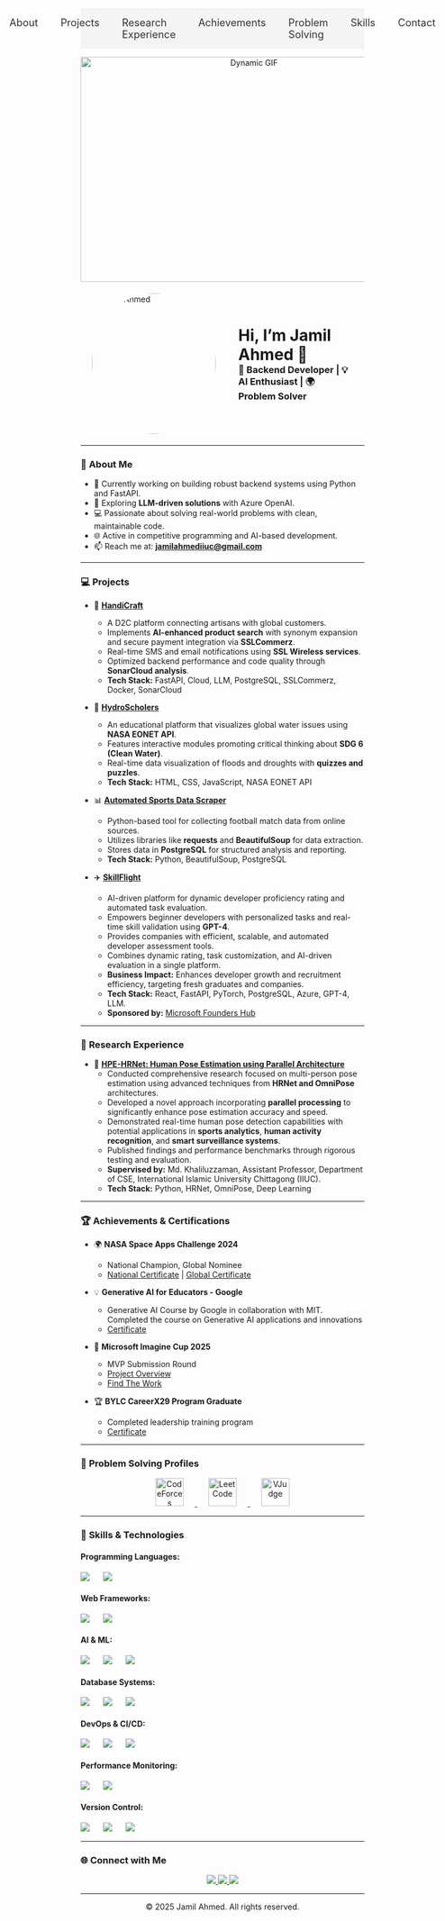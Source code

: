 <!-- NAVBAR SECTION -->
<nav style="display: flex; justify-content: center; background-color: #f4f4f4; padding: 15px; position: sticky; top: 0; z-index: 1000;">
  <a href="#About Me" style="margin: 0 20px; text-decoration: none; font-size: 18px; color: #333;">About</a>
  <a href="#Projects" style="margin: 0 20px; text-decoration: none; font-size: 18px; color: #333;">Projects</a>
  <a href="#Research Experience" style="margin: 0 20px; text-decoration: none; font-size: 18px; color: #333;">Research Experience</a>
  <a href="#Achievements & Certifications" style="margin: 0 20px; text-decoration: none; font-size: 18px; color: #333;">Achievements</a>
  <a href="#Problem Solving Profiles" style="margin: 0 20px; text-decoration: none; font-size: 18px; color: #333;">Problem Solving</a>
  <a href="#Skills & Technologies" style="margin: 0 20px; text-decoration: none; font-size: 18px; color: #333;">Skills</a>
  <a href="#Connect with Me" style="margin: 0 20px; text-decoration: none; font-size: 18px; color: #333;">Contact</a>
</nav>

<!-- DYNAMIC GIF -->
<p align="center">
  <img src="https://media0.giphy.com/media/v1.Y2lkPTc5MGI3NjExOWs3NDNhZ3VrbG9mYmxrZnpqZ2pjeHF6d2ZwZWZtdWkxOGJpdGJlMiZlcD12MV9pbnRlcm5hbF9naWZfYnlfaWQmY3Q9Zw/93UOscPyDH8cdRfSaT/giphy.gif" alt="Dynamic GIF" width="600" height="400">
</p>

<!-- HEADER SECTION -->
<div style="display: flex; align-items: center; justify-content: left; margin: 20px;">
  <div>
    <img src="https://i.imgur.com/WoSZQkn.png" alt="Jamil Ahmed" width="220" height="250" style="border-radius: 50%; margin-right: 20px;">
  </div>
  <div>
    <h1 style="margin: 0; padding-left: 20px;">Hi, I’m Jamil Ahmed 👋</h1>
    <h3 style="margin: 0; padding-left: 20px;">🚀 Backend Developer | 💡 AI Enthusiast | 🌍 Problem Solver</h3>
  </div>
</div>

<!-- SECTION PLACEHOLDERS -->
<section id="about"></section>
<section id="projects"></section>
<section id="research"></section>
<section id="achievements"></section>
<section id="problem-solving"></section>
<section id="skills"></section>
<section id="contact"></section>

<script>
// Smooth scroll functionality for navbar links
document.querySelectorAll('nav a').forEach(anchor => {
  anchor.addEventListener('click', function(e) {
    e.preventDefault();
    const target = document.querySelector(this.getAttribute('href'));
    if (target) {
      target.scrollIntoView({ behavior: 'smooth', block: 'start' });
    }
  });
});
</script>



---

### 🌟 **About Me**
- 🔭 Currently working on building robust backend systems using Python and FastAPI.  
- 🌱 Exploring **LLM-driven solutions** with Azure OpenAI.  
- 💻 Passionate about solving real-world problems with clean, maintainable code.  
- 🌐 Active in competitive programming and AI-based development.  
- 📫 Reach me at: **jamilahmediiuc@gmail.com**  

---
### 💻 **Projects**

- 🚀 **[HandiCraft](https://github.com/Learnathon-By-Geeky-Solutions/momentum)**  
  - A D2C platform connecting artisans with global customers.  
  - Implements **AI-enhanced product search** with synonym expansion and secure payment integration via **SSLCommerz**.  
  - Real-time SMS and email notifications using **SSL Wireless services**.  
  - Optimized backend performance and code quality through **SonarCloud analysis**.  
  - **Tech Stack:** FastAPI, Cloud, LLM, PostgreSQL, SSLCommerz, Docker, SonarCloud
 
     

- 🌊 **[HydroScholers](https://github.com/JamilAhmed00/HydroScholers)**  
  - An educational platform that visualizes global water issues using **NASA EONET API**.  
  - Features interactive modules promoting critical thinking about **SDG 6 (Clean Water)**.  
  - Real-time data visualization of floods and droughts with **quizzes and puzzles**.  
  - **Tech Stack:** HTML, CSS, JavaScript, NASA EONET API
 
    

- 📊 **[Automated Sports Data Scraper](https://github.com/JamilAhmed00/Web_Scrap_Field_World_Final_Project)**  
  - Python-based tool for collecting football match data from online sources.  
  - Utilizes libraries like **requests** and **BeautifulSoup** for data extraction.  
  - Stores data in **PostgreSQL** for structured analysis and reporting.  
  - **Tech Stack:** Python, BeautifulSoup, PostgreSQL

    

- ✈️ **[SkillFlight](https://github.com/SkillFlight)**  
  - AI-driven platform for dynamic developer proficiency rating and automated task evaluation.  
  - Empowers beginner developers with personalized tasks and real-time skill validation using **GPT-4**.  
  - Provides companies with efficient, scalable, and automated developer assessment tools.  
  - Combines dynamic rating, task customization, and AI-driven evaluation in a single platform.  
  - **Business Impact:** Enhances developer growth and recruitment efficiency, targeting fresh graduates and companies.  
  - **Tech Stack:** React, FastAPI, PyTorch, PostgreSQL, Azure, GPT-4, LLM.  
  - **Sponsored by:** [Microsoft Founders Hub](https://www.microsoft.com/startups/founders-hub)  


---

### 🔬 **Research Experience**

- 🧠 **[HPE-HRNet: Human Pose Estimation using Parallel Architecture](https://github.com/JamilAhmed00/HPE-HRNet)**  
  - Conducted comprehensive research focused on multi-person pose estimation using advanced techniques from **HRNet and OmniPose** architectures.  
  - Developed a novel approach incorporating **parallel processing** to significantly enhance pose estimation accuracy and speed.  
  - Demonstrated real-time human pose detection capabilities with potential applications in **sports analytics**, **human activity recognition**, and **smart surveillance systems**.  
  - Published findings and performance benchmarks through rigorous testing and evaluation.  
  - **Supervised by:** Md. Khaliluzzaman, Assistant Professor, Department of CSE, International Islamic University Chittagong (IIUC).  
  - **Tech Stack:** Python, HRNet, OmniPose, Deep Learning  


---

### 🏆 **Achievements & Certifications**  
- 🌍 **NASA Space Apps Challenge 2024**  
  - National Champion, Global Nominee  
  - [National Certificate](https://drive.google.com/file/d/1tk6vuUjEhNkBsiYMF0BrkzaW-44yJBOp/view) | [Global Certificate](https://drive.google.com/file/d/YourGlobalCertificateID/view)  

- 💡 **Generative AI for Educators - Google**  
  - Generative AI Course by Google in collaboration with MIT. Completed the course on Generative AI applications and innovations 
  - [Certificate](https://skillshop.exceedlms.com/student/award/oLFsgqBxh4EbjM1n1CtMuy63)  

- 🏅 **Microsoft Imagine Cup 2025**  
  - MVP Submission Round  
  - [Project Overview](https://drive.google.com/file/d/170acx6TKK-Ara6ewaJgwTKYSGLekij1k/view)
  - [Find The Work](https://github.com/SkillFlight)   

- 🏆 **BYLC CareerX29 Program Graduate**  
  - Completed leadership training program  
  - [Certificate](https://drive.google.com/file/d/1MG-KfqfPj2nhgX2rgwrgXPVeq-r8EyWr/view)  

---

### 🧠 **Problem Solving Profiles**
<p align="center">
  <a href="https://codeforces.com/profile/Jamil-Ahmed" target="_blank">
    <img src="https://miro.medium.com/v2/resize:fit:1200/1*iPZ00kImJY8oVioV5Dy75A.jpeg" alt="CodeForces" height="50" style="margin: 0 20px;">
  </a>
  <a href="https://leetcode.com/jamilahmediiuc/" target="_blank">
    <img src="https://miro.medium.com/v2/resize:fit:1008/1*VOQU8CuPG34Gsd1yJCadOQ.png" alt="LeetCode" height="50" style="margin: 0 20px;">
  </a>
  <a href="https://vjudge.net/user/JamilAhmed" target="_blank">
    <img src="https://pbs.twimg.com/profile_images/1518206369660252161/2Q3NLhlp_400x400.jpg" alt="VJudge" height="50" style="margin: 0 20px;">
  </a>
</p>

---
### 🔧 **Skills & Technologies**

#### **Programming Languages:**  
<p align="left">
  <img src="https://img.shields.io/badge/Python-3776AB?style=for-the-badge&logo=python&logoColor=white" style="margin-right: 20px;">
  <img src="https://img.shields.io/badge/C%2B%2B-00599C?style=for-the-badge&logo=c%2B%2B&logoColor=white" style="margin-right: 20px;">
</p>

#### **Web Frameworks:**  
<p align="left">
  <img src="https://img.shields.io/badge/FastAPI-009688?style=for-the-badge&logo=fastapi&logoColor=white" style="margin-right: 20px;">
  <img src="https://img.shields.io/badge/Django-092E20?style=for-the-badge&logo=django&logoColor=white" style="margin-right: 20px;">
</p>


#### **AI & ML:**  
<p align="left">
  <img src="https://img.shields.io/badge/Azure_OpenAI-0089D6?style=for-the-badge&logo=microsoft-azure&logoColor=white" style="margin-right: 20px;">
  <img src="https://img.shields.io/badge/LLM-FF6F00?style=for-the-badge&logo=OpenAI&logoColor=white" style="margin-right: 20px;">
  <img src="https://img.shields.io/badge/Prompt%20Engineering-008080?style=for-the-badge&logo=OpenAI&logoColor=white" style="margin-right: 20px;">
</p>


#### **Database Systems:**  
<p align="left">
  <img src="https://img.shields.io/badge/PostgreSQL-336791?style=for-the-badge&logo=postgresql&logoColor=white" style="margin-right: 20px;">
  <img src="https://img.shields.io/badge/SQLite-003B57?style=for-the-badge&logo=sqlite&logoColor=white" style="margin-right: 20px;">
  <img src="https://img.shields.io/badge/MySQL-4479A1?style=for-the-badge&logo=mysql&logoColor=white" style="margin-right: 20px;">
</p>

#### **DevOps & CI/CD:**  
<p align="left">
  <img src="https://img.shields.io/badge/Docker-2496ED?style=for-the-badge&logo=docker&logoColor=white" style="margin-right: 20px;">
  <img src="https://img.shields.io/badge/GitHub_Actions-2088FF?style=for-the-badge&logo=github-actions&logoColor=white" style="margin-right: 20px;">
  <img src="https://img.shields.io/badge/SonarQube-4E9BCD?style=for-the-badge&logo=sonarqube&logoColor=white" style="margin-right: 20px;">
</p>

#### **Performance Monitoring:**  
<p align="left">
  <img src="https://img.shields.io/badge/Sentry-362D59?style=for-the-badge&logo=sentry&logoColor=white" style="margin-right: 20px;">
  <img src="https://img.shields.io/badge/Locust-90EE90?style=for-the-badge&logo=locust&logoColor=black" style="margin-right: 20px;">
</p>

#### **Version Control:**  
<p align="left">
  <img src="https://img.shields.io/badge/Git-F05032?style=for-the-badge&logo=git&logoColor=white" style="margin-right: 20px;">
  <img src="https://img.shields.io/badge/GitHub-181717?style=for-the-badge&logo=github&logoColor=white" style="margin-right: 20px;">
  <img src="https://img.shields.io/badge/GitLab-FC6D26?style=for-the-badge&logo=gitlab&logoColor=white" style="margin-right: 20px;">
</p>


---

### 🌐 **Connect with Me**
<p align="center">
  <a href="https://linkedin.com/in/jamilahmed01" target="_blank">
    <img src="https://img.shields.io/badge/LinkedIn-0077B5?style=for-the-badge&logo=linkedin&logoColor=white">
  </a>
  <a href="https://github.com/JamilAhmed00" target="_blank">
    <img src="https://img.shields.io/badge/GitHub-181717?style=for-the-badge&logo=github&logoColor=white">
  </a>
  <a href="mailto:jamilahmediiuc@gmail.com" target="_blank">
    <img src="https://img.shields.io/badge/Gmail-D14836?style=for-the-badge&logo=gmail&logoColor=white">
  </a>
</p>

---

<p align="center">© 2025 Jamil Ahmed. All rights reserved.</p>




